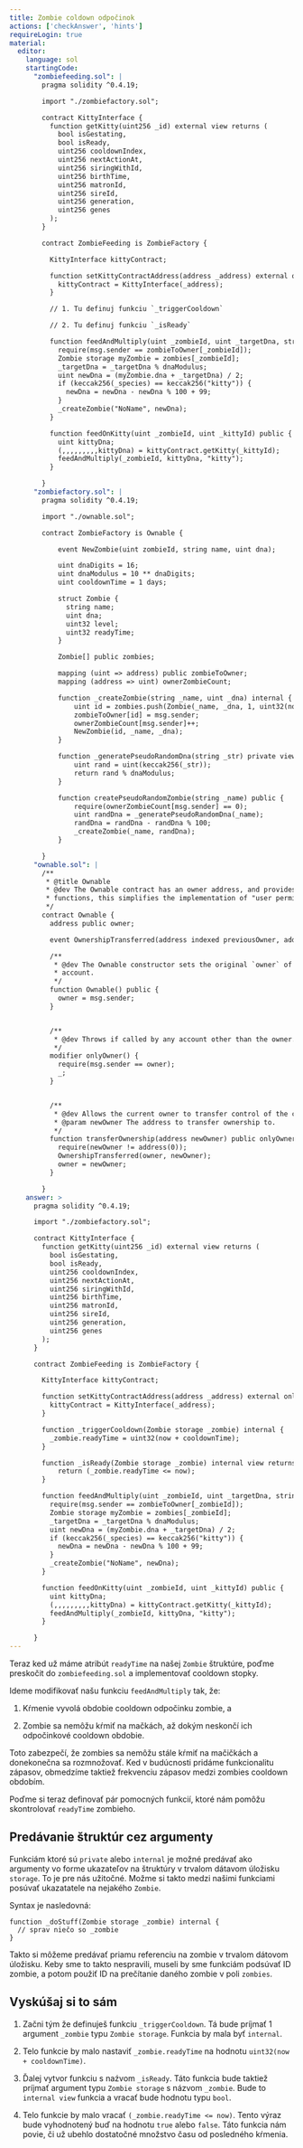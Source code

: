 ```yaml
---
title: Zombie coldown odpočinok
actions: ['checkAnswer', 'hints']
requireLogin: true
material:
  editor:
    language: sol
    startingCode:
      "zombiefeeding.sol": |
        pragma solidity ^0.4.19;

        import "./zombiefactory.sol";

        contract KittyInterface {
          function getKitty(uint256 _id) external view returns (
            bool isGestating,
            bool isReady,
            uint256 cooldownIndex,
            uint256 nextActionAt,
            uint256 siringWithId,
            uint256 birthTime,
            uint256 matronId,
            uint256 sireId,
            uint256 generation,
            uint256 genes
          );
        }

        contract ZombieFeeding is ZombieFactory {

          KittyInterface kittyContract;

          function setKittyContractAddress(address _address) external onlyOwner {
            kittyContract = KittyInterface(_address);
          }

          // 1. Tu definuj funkciu `_triggerCooldown`

          // 2. Tu definuj funkciu `_isReady`

          function feedAndMultiply(uint _zombieId, uint _targetDna, string _species) public {
            require(msg.sender == zombieToOwner[_zombieId]);
            Zombie storage myZombie = zombies[_zombieId];
            _targetDna = _targetDna % dnaModulus;
            uint newDna = (myZombie.dna + _targetDna) / 2;
            if (keccak256(_species) == keccak256("kitty")) {
              newDna = newDna - newDna % 100 + 99;
            }
            _createZombie("NoName", newDna);
          }

          function feedOnKitty(uint _zombieId, uint _kittyId) public {
            uint kittyDna;
            (,,,,,,,,,kittyDna) = kittyContract.getKitty(_kittyId);
            feedAndMultiply(_zombieId, kittyDna, "kitty");
          }

        }
      "zombiefactory.sol": |
        pragma solidity ^0.4.19;

        import "./ownable.sol";

        contract ZombieFactory is Ownable {

            event NewZombie(uint zombieId, string name, uint dna);

            uint dnaDigits = 16;
            uint dnaModulus = 10 ** dnaDigits;
            uint cooldownTime = 1 days;

            struct Zombie {
              string name;
              uint dna;
              uint32 level;
              uint32 readyTime;
            }

            Zombie[] public zombies;

            mapping (uint => address) public zombieToOwner;
            mapping (address => uint) ownerZombieCount;

            function _createZombie(string _name, uint _dna) internal {
                uint id = zombies.push(Zombie(_name, _dna, 1, uint32(now + cooldownTime))) - 1;
                zombieToOwner[id] = msg.sender;
                ownerZombieCount[msg.sender]++;
                NewZombie(id, _name, _dna);
            }

            function _generatePseudoRandomDna(string _str) private view returns (uint) {
                uint rand = uint(keccak256(_str));
                return rand % dnaModulus;
            }

            function createPseudoRandomZombie(string _name) public {
                require(ownerZombieCount[msg.sender] == 0);
                uint randDna = _generatePseudoRandomDna(_name);
                randDna = randDna - randDna % 100;
                _createZombie(_name, randDna);
            }

        }
      "ownable.sol": |
        /**
         * @title Ownable
         * @dev The Ownable contract has an owner address, and provides basic authorization control
         * functions, this simplifies the implementation of "user permissions".
         */
        contract Ownable {
          address public owner;

          event OwnershipTransferred(address indexed previousOwner, address indexed newOwner);

          /**
           * @dev The Ownable constructor sets the original `owner` of the contract to the sender
           * account.
           */
          function Ownable() public {
            owner = msg.sender;
          }


          /**
           * @dev Throws if called by any account other than the owner.
           */
          modifier onlyOwner() {
            require(msg.sender == owner);
            _;
          }


          /**
           * @dev Allows the current owner to transfer control of the contract to a newOwner.
           * @param newOwner The address to transfer ownership to.
           */
          function transferOwnership(address newOwner) public onlyOwner {
            require(newOwner != address(0));
            OwnershipTransferred(owner, newOwner);
            owner = newOwner;
          }

        }
    answer: >
      pragma solidity ^0.4.19;

      import "./zombiefactory.sol";

      contract KittyInterface {
        function getKitty(uint256 _id) external view returns (
          bool isGestating,
          bool isReady,
          uint256 cooldownIndex,
          uint256 nextActionAt,
          uint256 siringWithId,
          uint256 birthTime,
          uint256 matronId,
          uint256 sireId,
          uint256 generation,
          uint256 genes
        );
      }

      contract ZombieFeeding is ZombieFactory {

        KittyInterface kittyContract;

        function setKittyContractAddress(address _address) external onlyOwner {
          kittyContract = KittyInterface(_address);
        }

        function _triggerCooldown(Zombie storage _zombie) internal {
          _zombie.readyTime = uint32(now + cooldownTime);
        }

        function _isReady(Zombie storage _zombie) internal view returns (bool) {
            return (_zombie.readyTime <= now);
        }

        function feedAndMultiply(uint _zombieId, uint _targetDna, string _species) public {
          require(msg.sender == zombieToOwner[_zombieId]);
          Zombie storage myZombie = zombies[_zombieId];
          _targetDna = _targetDna % dnaModulus;
          uint newDna = (myZombie.dna + _targetDna) / 2;
          if (keccak256(_species) == keccak256("kitty")) {
            newDna = newDna - newDna % 100 + 99;
          }
          _createZombie("NoName", newDna);
        }

        function feedOnKitty(uint _zombieId, uint _kittyId) public {
          uint kittyDna;
          (,,,,,,,,,kittyDna) = kittyContract.getKitty(_kittyId);
          feedAndMultiply(_zombieId, kittyDna, "kitty");
        }

      }
---
```


Teraz ked už máme atribút `readyTime` na našej `Zombie` štruktúre, poďme preskočit do `zombiefeeding.sol` a implementovať cooldown stopky.  

Ideme modifikovať našu funkciu `feedAndMultiply` tak, že:

1. Kŕmenie vyvolá obdobie cooldown odpočinku zombie, a

2. Zombie sa nemôžu kŕmiť na mačkách, až dokým neskončí ich odpočinkové cooldown obdobie. 

Toto zabezpečí, že zombies sa nemôžu stále kŕmiť na mačičkách a donekonečna sa rozmnožovať. Ked v budúcnosti pridáme funkcionalitu zápasov, obmedzíme taktiež frekvenciu zápasov medzi zombies cooldown obdobím.  

Poďme si teraz definovať pár pomocných funkcií, ktoré nám pomôžu skontrolovať `readyTime` zombieho.

## Predávanie štruktúr cez argumenty

Funkciám ktoré sú `private` alebo `internal` je možné predávať ako argumenty vo forme ukazateľov na štruktúry v trvalom dátavom úložisku `storage`. To je pre nás užitočné. Možme si takto medzi našimi funkciami posúvať ukazatatele na nejakého `Zombie`.

Syntax je nasledovná:

```
function _doStuff(Zombie storage _zombie) internal {
  // sprav niečo so _zombie
}
```

Takto si môžeme predávať priamu referenciu na zombie v trvalom dátovom úložisku. Keby sme to takto nespravili, museli by sme funkciám podsúvať ID zombie, a potom použiť ID na prečítanie daného zombie v poli `zombies`.

## Vyskúšaj si to sám

1. Začni tým že definuješ funkciu `_triggerCooldown`. Tá bude príjmať 1 argument `_zombie` typu `Zombie storage`. Funkcia by mala byť  `internal`.

2. Telo funkcie by malo nastaviť `_zombie.readyTime` na hodnotu `uint32(now + cooldownTime)`. 

3. Ďalej vytvor funkciu s naźvom `_isReady`. Táto funkcia bude taktiež príjmať argument typu `Zombie storage` s názvom `_zombie`. Bude to `internal view` funkcia a vracať bude hodnotu typu `bool`.

4. Telo funkcie by malo vracať `(_zombie.readyTime <= now)`. Tento výraz bude vyhodnotený buď na hodnotu `true` alebo `false`. Táto funkcia nám povie, či už ubehlo dostatočné množstvo času od posledného kŕmenia.
